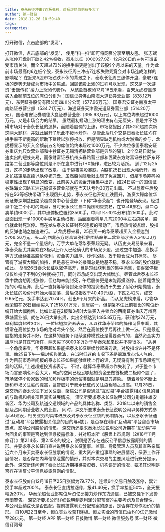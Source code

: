 ```yaml
---
title: 泰永长征冲击7连板失利，对短炒热影响有多大？
author: 第一财经
date: 2018-12-26 18:59:40
tags: 
categories: 
---
```

打开微信，点击底部的“发现”，
<!-- more -->
打开微信，点击底部的“发现”，
使用“扫一扫”即可将网页分享至朋友圈。
张志斌
从涨停开盘到下跌2.42%报收，泰永长征（002927.SZ）12月26日的走势可谓备受市场关注，而全天超过70%的换手率更是创出了该股9个月以来的天量。作为此前市场最高的6连板个股，泰永长征周三冲击7连板失败究竟会对市场造成怎样的影响呢？
在近来A股市场跌跌不休的背景之下，泰永长征周三涨停开盘，豪取7连板的走势无疑成为市场中的焦点。回顾该股上涨的过程可以发现，这又是一次游资“击鼓传花”接力上涨的代表作。
从该股首板的12月18日来看，当天龙虎榜显示买入金额前五位的席位分别为：国信证券佛山南海大道证券营业部（828.12万元）、东莞证券股份有限公司四川分公司（577.96万元）、国泰君安证券南京太平南路证券营业部（534.71万元）、海通证券天津霞光道证券营业部（514.20万元）、国泰君安证券顺德大良证券营业部（395.93万元），以上席位均未超过1000万元，又是市场合力的结果。
虽然最初启动上涨的理由有点无厘头，但是并不妨碍市场对于泰永长征的追捧，而随着股价的上涨，市场挖掘出了其5G和超跌次新这两大题材，并就此展开了乐此不疲地炒作。
尽管此后几个交易日泰永长征均在换手率不断提高的帮助下继续以涨停报收，但是明显缺乏机构或大游资的参与，龙虎榜显示的买入金额前五名的席位始终未超过1000万元。不少席位像国泰君安证券重庆九尺坎营业部和中投证券无锡清扬路营业部是典型的隔1、2个交易日就快速卖出的短线交易，而像财富证券杭州庆春路营业部和西藏东方财富证券拉萨东环路第二营业部等席位则是不断在盘中进行T+0操作，进出较为活跃。
到了12月25日，这样的走势出现了改变。
由于隔夜美股暴跌，A股在25日出现大幅低开，泰永长征更是直接以跌停板开盘。虽然股价随后就出现了快速回升，但是市场筹码的稳定性出现了明显的改变，此前买入的资金开始集中出逃，如24日买一的国信证券珠海文园路五洲花城证券营业部就在当天认亏约30万元出局。
不过随着午后股指在5G等板块带动下出现回升走势，泰永长征也开始止跌回升，游资大鳄席位华泰证券深圳益田路荣超商务中心营业部（下称“华泰荣超”）也开始登场表现。经过盘中近三个小时的洗盘，当时泰永长征盘口抛压明显变轻，在13:46那刻，盘口总卖单约6000手，其中涨停板位置约3500手，中间1%~10%分布约2500手。此时盘面出现一单10000手买单主动扫板，后面跟着零星几笔2000手左右的买单，股价就此封死涨停。而在龙头泰永长征封死6连板的带动下，市场热情被点燃，股指的反弹也随之加速进行。
从龙虎榜来看，25日买一的华泰荣超买入金额达到5768.58万元，买二的西藏东方财富证券拉萨团结路第二营业部才买入648.33万元，完全不是一个量级的，万手大单花落华泰荣超无疑。
从历史交易纪录来看，华泰荣超尤其喜欢在3板以上介入已经确认的市场龙头股，通过空中加油、高换手等方式继续推高股价获利，资金实力雄厚、炒作凶猛、敢于锁仓成为其标签。
尽管有了游资大鳄的加持，但是悬在空中的楼阁总是地基不稳，泰永长征的股价就是如此。
尽管26日泰永长征以涨停高开，但是短线获利盘的集中抛售，使得涨停板仅仅维持了不到8分钟就被打开，同时市场成交出现大幅增加。尽管此后泰永长征盘中数度想再封涨停，但也均未能封死，午后股价更是未能再摸涨停。随着尾盘股指的小幅反弹，此后一直持筹等待封死涨停的投资者终于失去了耐心开始抛售，泰永长征的股价也开始大幅回落，最后仅报收于40.40元/股，下跌2.42%，成交9.65亿元，换手率达到70.74%，创出9个月来的新高。
而从龙虎榜来看，尽管华泰荣超在26日继续买入了2518.01万元，高居买一，但是架不住此前锁仓的席位纷纷开始大幅抛售，比如此前在2板和3板时大举买入并锁仓的西南证券重庆万州高笋塘营业部，就在26日大举出货，卖出金额达到1485.85万元，获利约374万元，盈利幅度超过30%。
一位超短投资者表示，从以往华泰荣超的操作习惯来看，其惯常在高位接力市场的绝对龙头个股，然后在高位换手后再往上做一波。只是最近股指的走势并不好，在这样的趋势下继续这种模式还是需要勇气的，当然资金实力雄厚也是其底气所在，两天买了8000多万对于华泰荣超来说并不算很多。
“从另一个角度来看，华泰荣超如果能把泰永长征继续炒起来的话，对股指或许并不是坏事。像25日下午一把封板的做法，在当时低迷的市况下还是很激发市场人气的，作为目前市场空间板的泰永长征如果能够继续上行的话，无疑将有利于市场超短气氛的活跃。”上述超短投资者表示。
不过，就算华泰荣超炒作失利了，对于整个市场而言影响也不会太大，6板的空间已经足够超短资金去做首板或二板的个股了，市场涨停个股家数的增加和炸板率的低位徘徊就是明显的迹象。
随着股价不断上涨和市场关注度的提高，监管层对于泰永长征的关注度也随之提高。12月25日，深交所向泰永长征下发关注函，聚焦公司是否通过“互动易”平台披露相关信息的目的与动机和相关项目真实进展情况。
深交所要求泰永长征说明公司分别销往雄安新区、华为公司及轨道交通领域的产品的具体名称、类型、2018年以来的销售金额及占同期营业收入的比例。
同时，深交所要求泰永长征说明公司以何种方式参与5G建设，相关业务的具体进展及对泰永长征业绩的影响情况，以及泰永长征通过“互动易”平台披露相关信息的目的与动机，是否存在利用“互动易”平台迎合市场热点、影响公司股价的情形。
深交所还要求泰永长征说明公司近期在“互动易”平台回复的事项是否达到信息披露标准，并对照本所《股票上市规则（2018年11月修订）》第2.14条、第2.15条的规定，说明是否存在违反公平信息披露原则的情形。并要求泰永长征自查并说明泰永长征董事、监事、高级管理人员及其直系亲属近六个月来买卖泰永长征股票的情况，重大资产重组事项的进展情况，保密工作开展情况，是否存在内幕信息泄露的情形，并对本次交易的主要风险进行充分提示。
此外，深交所还问询了泰永长征近期接待投资者、机构调研的情况，要求其说明是否存在违反公平信息披露原则的情形。
 
 
泰永长征股价自12月18日至25日涨幅为79.77%，连续6个交易日触及涨停，累计换手率超过200%。
泰永长征直线拉涨停，报41.40元，换手率接近50%，全天振幅近20%。
华泰荣超营业部席位斥资亿元接力炒作东方通信，已被交易所下发警示函警告。
深交所要求公司详细说明制定利润分配预案的主要考虑及其合理性，与公司业绩成长是否匹配，提前披露利润分配预案的原因，是否存在炒作股价的情形。
自10月22日至今，恒立实业收获11连板。恒立实业的市值已由约10亿元激增至28亿元。
第一财经
APP
第一财经
日报微博
第一财经
微信服务号
第一财经
微信订阅号

